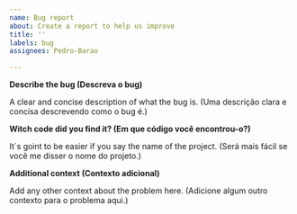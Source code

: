 ```yaml
---
name: Bug report
about: Create a report to help us improve
title: ''
labels: bug
assignees: Pedro-Barao

---
```


**Describe the bug (Descreva o bug)**

A clear and concise description of what the bug is. (Uma descrição clara e concisa descrevendo como o bug é.)


**Witch code did you find it? (Em que código você encontrou-o?)**

It´s goint to be easier if you say the name of the project. (Será mais fácil se você me disser o nome do projeto.)


**Additional context (Contexto adicional)**

Add any other context about the problem here. (Adicione algum outro contexto para o problema aqui.)
